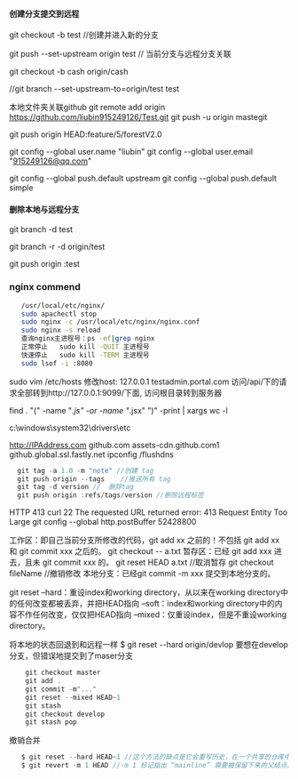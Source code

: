 #### 创建分支提交到远程
>
  git checkout -b test //创建并进入新的分支
  
  git push --set-upstream origin test // 当前分支与远程分支关联

  
  git checkout -b cash origin/cash
  
  //git branch --set-upstream-to=origin/test test
  
  本地文件夹关联github
  git remote add origin https://github.com/liubin915249126/Test.git
  git push -u origin mastegit

  git push origin HEAD:feature/5/forestV2.0

  git config --global user.name "liubin"
  git config --global user.email "915249126@qq.com"
   
  git config --global push.default upstream
  git config --global push.default simple 

>

#### 删除本地与远程分支
>
  git branch -d test

  git branch -r -d origin/test

  git push origin :test 
>

### nginx commend
```bash
   /usr/local/etc/nginx/
   sudo apachectl stop
   sudo nginx -c /usr/local/etc/nginx/nginx.conf
   sudo nginx -s reload
   查询nginx主进程号：ps -ef|grep nginx
   正常停止   sudo kill -QUIT 主进程号
   快速停止   sudo kill -TERM 主进程号  
   sudo lsof -i :8080
```
sudo vim /etc/hosts
修改host: 127.0.0.1       testadmin.portal.com
访问/api/下的请求全部转到http://127.0.0.1:9099/下面,
访问根目录转到服务器


find  . "(" -name "*.js" -or -name "*.jsx" ")" -print | xargs wc -l

c:\windows\system32\drivers\etc


http://IPAddress.com
github.com
assets-cdn.github.com1
github.global.ssl.fastly.net
ipconfig /flushdns
```js
  git tag -a 1.0 -m "note" //创建 tag
  git push origin --tags    //推送所有 tag
  git tag -d version //  删除tag
  git push origin :refs/tags/version //删除远程标签
```

HTTP 413 curl 22 The requested URL returned error: 413 Request Entity Too Large
git config --global http.postBuffer 52428800


[](https://blog.csdn.net/ligang2585116/article/details/51816372#t7)

工作区：即自己当前分支所修改的代码，git add xx 之前的！不包括 git add xx 和 git commit xxx 之后的。 git checkout -- a.txt 
暂存区：已经 git add xxx 进去，且未 git commit xxx 的。 git reset HEAD a.txt //取消暂存  git checkout fileName //撤销修改
本地分支：已经git commit -m xxx 提交到本地分支的。

git reset
–hard：重设index和working directory，从<commit>以来在working directory中的任何改变都被丢弃，并把HEAD指向<commit>
–soft：index和working directory中的内容不作任何改变，仅仅把HEAD指向<commit>
–mixed：仅重设index，但是不重设working directory。

将本地的状态回退到和远程一样  $ git reset --hard origin/devlop
要想在develop分支，但错误地提交到了maser分支
```js
    git checkout master
    git add .
    git commit -m"..."
    git reset --mixed HEAD~1
    git stash
    git checkout develop
    git stash pop
```

撤销合并 
```js
   $ git reset --hard HEAD~1 //这个方法的缺点是它会重写历史，在一个共享的仓库中这会造成问题的。如果其他人已经有你将要重写的提交，你应当避免使用 reset。 如果有任何其他提交在合并之后创建了，那么这个方法也会无效；移动引用实际上会丢失那些改动。
   $ git revert -m 1 HEAD //-m 1 标记指出 “mainline” 需要被保留下来的父结点。上述示例为以上次提交的结点为当前主线父节点。同理：$ git revert -m 1 HEAD~3 表示最近3次的提交会被干掉。
```
